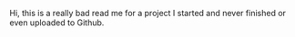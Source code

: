 Hi, this is a really bad read me for a project I started and never finished or even uploaded to Github.
